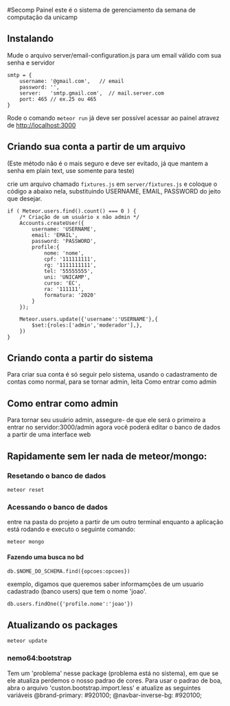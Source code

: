 #Secomp Painel
este é o sistema de gerenciamento da semana de computação da unicamp

## Instalando
Mude o arquivo server/email-configuration.js para um email válido com sua senha e servidor

    smtp = {
        username: '@gmail.com',   // email
        password: '',
        server:   'smtp.gmail.com',  // mail.server.com
        port: 465 // ex.25 ou 465
    }


Rode o comando `meteor run`
já deve ser possível acessar ao painel atravez de [http://localhost:3000](http://localhost:3000)

## Criando sua conta a partir de um arquivo
(Este método não é o mais seguro e deve ser evitado, já que mantem a senha em plain text, use somente para teste)

crie um arquivo chamado `fixtures.js` em `server/fixtures.js`
e coloque o código a abaixo nela, substituindo USERNAME, EMAIL, PASSWORD do jeito que desejar.


    if ( Meteor.users.find().count() === 0 ) {
        /* Criação de um usuário x não admin */
        Accounts.createUser({
            username: 'USERNAME',
            email: 'EMAIL',
            password: 'PASSWORD',
            profile:{
                nome: 'nome',
                cpf: '111111111',
                rg: '1111111111',
                tel: '55555555',
                uni: 'UNICAMP',
                curso: 'EC',
                ra: '111111',
                formatura: '2020'
            }
        });

        Meteor.users.update({'username':'USERNAME'},{
            $set:{roles:['admin','moderador'],},
        })
    }


## Criando conta a partir do sistema
Para criar sua conta é só seguir pelo sistema, usando o cadastramento de contas como normal, para se tornar admin, leita Como entrar como admin

## Como entrar como admin
Para tornar seu usuário admin, assegure- de que ele será o primeiro a entrar no servidor:3000/admin
agora você poderá editar o banco de dados a partir de uma interface web

## Rapidamente sem ler nada de meteor/mongo:
### Resetando o banco de dados

    meteor reset

### Acessando o banco de dados
entre na pasta do projeto a partir de um outro terminal enquanto a aplicação está rodando e executo o seguinte comando:

    meteor mongo

#### Fazendo uma busca no bd

    db.$NOME_DO_SCHEMA.find({opcoes:opcoes})

exemplo, digamos que queremos saber informamções de um usuario cadastrado (banco users) que tem o nome 'joao'.

    db.users.findOne({'profile.nome':'joao'})

## Atualizando os packages
    meteor update

### nemo64:bootstrap
Tem um 'problema' nesse package (problema está no sistema), em que se ele atualiza perdemos o nosso padrao de cores.
Para usar o padrao de boa, abra o arquivo 'custon.bootstrap.import.less' e atualize as seguintes variáveis
    @brand-primary:         #920100;
    @navbar-inverse-bg:                         #920100;
